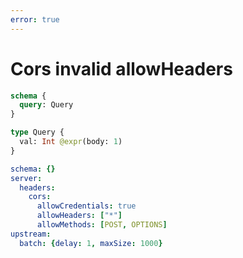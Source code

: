 ```yaml
---
error: true
---
```


# Cors invalid allowHeaders

```graphql @config
schema {
  query: Query
}

type Query {
  val: Int @expr(body: 1)
}
```

```yml @file:config.yml
schema: {}
server:
  headers:
    cors:
      allowCredentials: true
      allowHeaders: ["*"]
      allowMethods: [POST, OPTIONS]
upstream:
  batch: {delay: 1, maxSize: 1000}
```
